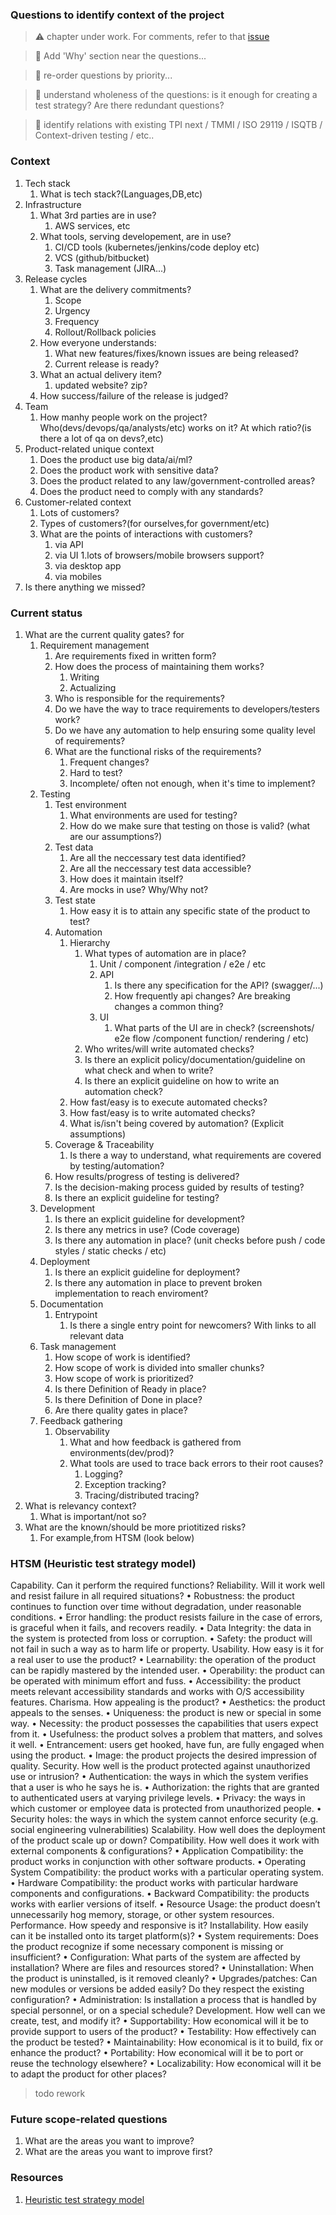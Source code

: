 ### Questions to identify context of the project

 > ⚠️ chapter under work. For comments, refer to that [issue](https://github.com/mikementor/mikementor/issues/8)

 > 🚧 Add 'Why' section near the questions...

 > 🚧 re-order questions by priority...

 > 🚧 understand wholeness of the questions: is it enough for creating a test strategy? Are there redundant questions?

 > 🚧 identify relations with existing TPI next / TMMI / ISO 29119 / ISQTB / Context-driven testing / etc..

### Context

1. Tech stack
    1. What is tech stack?(Languages,DB,etc)
2. Infrastructure
    1. What  3rd parties are in use? 
        1. AWS services, etc
    2. What tools, serving developement, are in use?
        1. CI/CD tools (kubernetes/jenkins/code deploy etc)
        2. VCS (github/bitbucket)
        3. Task management (JIRA...)
3. Release cycles
    1. What are the delivery commitments?
        1. Scope
        2. Urgency
        3. Frequency
        4. Rollout/Rollback policies
    2. How everyone understands:
        1. What new features/fixes/known issues are being released?
        2. Current release is ready?
    3. What an actual delivery item?
        1. updated website? zip?
    4. How success/failure of the release is judged?
5. Team
    1. How manhy people work on the project? Who(devs/devops/qa/analysts/etc) works on it? At which ratio?(is there a lot of qa on devs?,etc)
6. Product-related unique context
    1. Does the product use big data/ai/ml?
    2. Does the product work with sensitive data?
    3. Does the product related to any law/government-controlled areas?
    4. Does the product need to comply with any standards?
7. Customer-related context
    1. Lots of customers?
    2. Types of customers?(for ourselves,for government/etc)
    3. What are the points of interactions with customers? 
        1. via API
        2. via UI
            1.lots of browsers/mobile browsers support? 
        3. via desktop app
        4. via mobiles
8. Is there anything we missed?

### Current status

1. What are the current quality gates? for
    1. Requirement management
        1. Are requirements fixed in written form?
        2. How does the process of maintaining them works?
            1. Writing
            2. Actualizing
        3. Who is responsible for the requirements?
        4. Do we have the way to trace requirements to developers/testers work?
        5. Do we have any automation to help ensuring some quality level of requirements?
        6. What are the functional risks of the requirements?
            1. Frequent changes?
            2. Hard to test?
            3. Incomplete/ often not enough, when it's time to implement?
    2. Testing
        1. Test environment
            1. What environments are used for testing?
            2. How do we make sure that testing on those is valid? (what are our assumptions?)
        2. Test data
            1. Are all the neccessary test data identified?
            2. Are all the neccessary test data accessible?
            3. How does it maintain itself?
            4. Are mocks in use? Why/Why not?
        3. Test state
            1. How easy it is to attain any specific state of the product to test?
        4. Automation
            1. Hierarchy
                1. What types of automation are in place?
                    1. Unit / component /integration / e2e / etc
                    2. API
                        1. Is there any specification for the API? (swagger/...)
                        2. How frequently api changes? Are breaking changes a common thing?
                    3. UI
                        1. What parts of the UI are in check? (screenshots/ e2e flow /component function/ rendering / etc)
                2. Who writes/will write automated checks?
                3. Is there an explicit policy/documentation/guideline on what check and when to write?
                4. Is there an explicit guideline on how to write an automation check?
            2. How fast/easy is to execute automated checks?
            3. How fast/easy is to write automated checks?
            4. What is/isn't being covered by automation? (Explicit assumptions)
        5. Coverage & Traceability
            1. Is there a way to understand, what requirements are covered by testing/automation?
        6. How results/progress of testing is delivered?
        7. Is the decision-making process guided by results of testing?
        8. Is  there an explicit guideline for testing?
    3. Development
        1. Is there an explicit guideline for development?
        2. Is there any metrics in use? (Code coverage)
        3. Is there any automation in place? (unit checks before push / code styles / static checks / etc)
    4. Deployment
        1. Is there an explicit guideline for deployment?
        2. Is there any automation in place to prevent broken implementation to reach enviroment?
    5. Documentation
        1. Entrypoint
            1. Is there a single entry point for newcomers? With links to all relevant data
    6. Task management
        1. How scope of work is identified?
        2. How scope of work is divided into smaller chunks?
        3. How scope of work is prioritized?
        4. Is there Definition of Ready in place?
        6. Is there Definition of Done in place?
        6. Are there quality gates in place?
    7. Feedback gathering
        1. Observability 
            1. What and how feedback is gathered from environments(dev/prod)?
            2. What tools are used to trace back errors to their root causes?
                1. Logging?
                2. Exception tracking?
                3. Tracing/distributed tracing?
2. What is relevancy context?
    1. What is important/not so?
3. What are the known/should be more priotitized risks?
    1. For example,from HTSM (look below)

### HTSM  (Heuristic test strategy model)

Capability. Can it perform the required functions?
Reliability. Will it work well and resist failure in all required situations?
• Robustness: the product continues to function over time without degradation, under reasonable conditions.
• Error handling: the product resists failure in the case of errors, is graceful when it fails, and recovers readily.
• Data Integrity: the data in the system is protected from loss or corruption.
• Safety: the product will not fail in such a way as to harm life or property.
Usability. How easy is it for a real user to use the product?
• Learnability: the operation of the product can be rapidly mastered by the intended user.
• Operability: the product can be operated with minimum effort and fuss.
• Accessibility: the product meets relevant accessibility standards and works with O/S accessibility features.
Charisma. How appealing is the product?
• Aesthetics: the product appeals to the senses.
• Uniqueness: the product is new or special in some way.
• Necessity: the product possesses the capabilities that users expect from it.
• Usefulness: the product solves a problem that matters, and solves it well.
• Entrancement: users get hooked, have fun, are fully engaged when using the product.
• Image: the product projects the desired impression of quality.
Security. How well is the product protected against unauthorized use or intrusion?
• Authentication: the ways in which the system verifies that a user is who he says he is.
• Authorization: the rights that are granted to authenticated users at varying privilege levels.
• Privacy: the ways in which customer or employee data is protected from unauthorized people.
• Security holes: the ways in which the system cannot enforce security (e.g. social engineering vulnerabilities)
Scalability. How well does the deployment of the product scale up or down?
Compatibility. How well does it work with external components & configurations?
• Application Compatibility: the product works in conjunction with other software products.
• Operating System Compatibility: the product works with a particular operating system.
• Hardware Compatibility: the product works with particular hardware components and configurations.
• Backward Compatibility: the products works with earlier versions of itself.
• Resource Usage: the product doesn’t unnecessarily hog memory, storage, or other system resources.
Performance. How speedy and responsive is it?
Installability. How easily can it be installed onto its target platform(s)?
• System requirements: Does the product recognize if some necessary component is missing or insufficient?
• Configuration: What parts of the system are affected by installation? Where are files and resources stored?
• Uninstallation: When the product is uninstalled, is it removed cleanly?
• Upgrades/patches: Can new modules or versions be added easily? Do they respect the existing configuration?
• Administration: Is installation a process that is handled by special personnel, or on a special schedule?
Development. How well can we create, test, and modify it?
• Supportability: How economical will it be to provide support to users of the product?
• Testability: How effectively can the product be tested?
• Maintainability: How economical is it to build, fix or enhance the product?
• Portability: How economical will it be to port or reuse the technology elsewhere?
• Localizability: How economical will it be to adapt the product for other places?


> todo  rework
### Future scope-related questions

1. What are the areas you want to improve?
2. What are the areas you want to improve first?


### Resources


1. [Heuristic test strategy model](https://www.developsense.com/resources/htsm.pdf)
